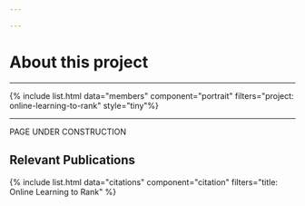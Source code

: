 ```yaml
---

---
```


# About this project

---

{% include list.html data="members" component="portrait" filters="project: online-learning-to-rank" style="tiny"%}

---

PAGE UNDER CONSTRUCTION

## Relevant Publications

{% include list.html data="citations" component="citation" filters="title: Online Learning to Rank" %}
